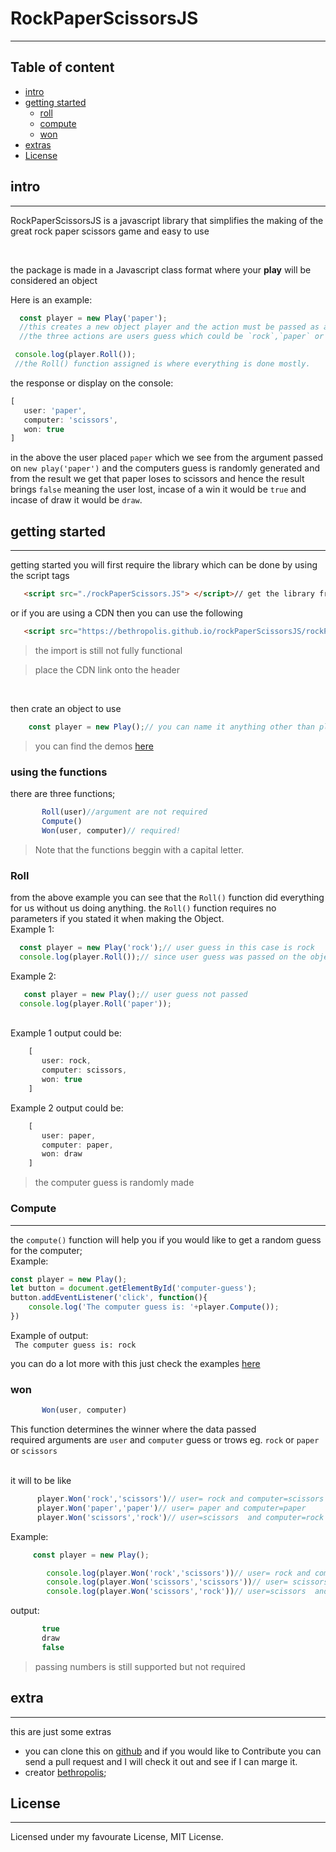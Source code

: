 # RockPaperScissorsJS
---
## Table of content
* [intro](#intro)
* [getting started](#getting-started)
  * [roll](#roll)
  * [compute](#compute)
  * [won](#won)
* [extras](#extras)
* [License](#license) 



## intro
---
<p>RockPaperScissorsJS is a javascript library that simplifies the making of the great rock paper scissors game and easy to use</p><br>
<p> the package is made in a Javascript class format where your <b>play</b> will be considered an object</p>
Here is an example:

```js 
  const player = new Play('paper'); 
  //this creates a new object player and the action must be passed as an argument
  //the three actions are users guess which could be `rock`,`paper` or `scissors`

 console.log(player.Roll()); 
 //the Roll() function assigned is where everything is done mostly.
 ```

the response or display on the console:

   ```js
   [
      user: 'paper',
      computer: 'scissors',
      won: true
   ]
   ```
   

   in the above the user placed `paper` which we see from the argument passed on `new play('paper')` and the computers guess is randomly generated and
   from the result we get that paper loses to scissors and hence the result brings `false` meaning the user lost, incase of a win it would be `true` and incase of draw it would be `draw`.
  
## getting started
---
getting started you will first require the library which can be done by using the script tags

```html
   <script src="./rockPaperScissors.JS"> </script>// get the library from the path where it's located
```
or if you are using a CDN then you can use the following
```html
   <script src="https://bethropolis.github.io/rockPaperScissorsJS/rockPaperScissors.JS"></script> 

```
> the import is still not fully functional <br>

> place the CDN link onto the header 
<br>

then crate an object to use
```js
    const player = new Play();// you can name it anything other than player
````
> you can find the demos [here](https://www.bethropolis.ga/rockPaperScissorsjs/)<br>

### using the functions
there are three functions; 
```js
       Roll(user)//argument are not required 
       Compute()
       Won(user, computer)// required!
```

> Note that the functions beggin with a capital letter.
### Roll
from the above example you can see that the `Roll()` function did everything for us without us doing anything.
the `Roll()` function requires no parameters if you stated it when making the Object.<br>
Example 1:
```js
  const player = new Play('rock');// user guess in this case is rock
  console.log(player.Roll());// since user guess was passed on the object there is no need to redo that again

```
Example 2:
```js
   const player = new Play();// user guess not passed
  console.log(player.Roll('paper'));

``` 
<br>
Example 1 output could be:

```js
    [
       user: rock,
       computer: scissors,
       won: true
    ]
```

Example 2 output could be:

```js
    [
       user: paper,
       computer: paper,
       won: draw
    ]
```
> the computer guess is randomly made



### Compute
---
  the `compute()` function will help you if you would like to get a random guess for the computer;<br>
  Example:
  ```js
  const player = new Play();
  let button = document.getElementById('computer-guess');
  button.addEventListener('click', function(){
      console.log('The computer guess is: '+player.Compute());
  })

  ```

  Example of output:<br>
  ` The computer guess is: rock`
<br>

you can do a lot more with this just check the examples [here](https://www.bethropolis.ga/rockPaperScissorsjs/)<br>

### won
  ```js    
         Won(user, computer)          
  ```
   This function determines the winner where the data passed <br>
   required arguments are `user` and `computer` guess or trows eg. `rock` or `paper` or `scissors`<br>
 <br>
 
   it will to be like
  ```js
        player.Won('rock','scissors')// user= rock and computer=scissors
        player.Won('paper','paper')// user= paper and computer=paper
        player.Won('scissors','rock')// user=scissors  and computer=rock
  ```

Example:
```js
     const player = new Play();

        console.log(player.Won('rock','scissors'))// user= rock and computer=scissors
        console.log(player.Won('scissors','scissors'))// user= scissors and computer=scissors
        console.log(player.Won('scissors','rock'))// user=scissors  and computer=rock 
```
output:
```js
       true
       draw
       false
```
> passing numbers is still supported but not required
 
## extra
---
this are just some extras 
* you can clone this on [github](https://github.com/bethropolis/rockPaperScissorsJS) and if you would like to Contribute you can send  a pull request and I will check it out and see if I can marge it. 
* creator [bethropolis](https://twitter.com/bethropolis);

## License 
---
Licensed under my favourate License, MIT License.

